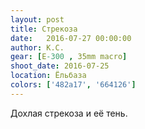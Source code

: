 ```yaml
---
layout: post
title: Стрекоза
date:   2016-07-27 00:00:00
author: К.С.
gear: [E-300 , 35mm macro]
shoot_date: 2016-07-25
location: Ёльбаза
colors: ['482a17', '664126']
---
```


Дохлая стрекоза и её тень.
